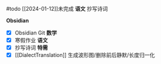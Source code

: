 #todo 
[[2024-01-12]]未完成
**语文** 抄写诗词

**Obsidian**
- [x] Obsidian Git
**数学**
- [x] 寒假作业
**语文**
- [x] 抄写诗词
**特需**
- [x] [[DialectTranslation]] 生成波形图/删除前后静默/长度归一化
